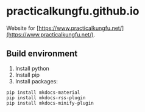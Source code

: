 # practicalkungfu.github.io
Website for [https://www.practicalkungfu.net/](https://www.practicalkungfu.net/).

## Build environment
1. Install python
2. Install pip
3. Install packages:

```
pip install mkdocs-material
pip install mkdocs-rss-plugin
pip install mkdocs-minify-plugin
```
